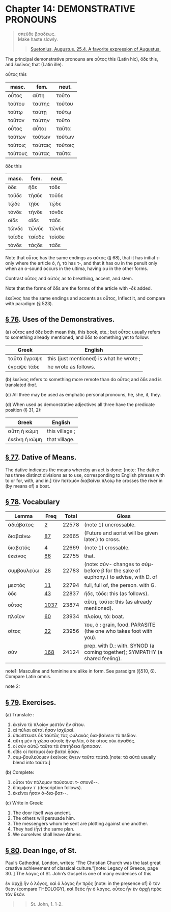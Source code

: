 # Chapter 14: DEMONSTRATIVE PRONOUNS


>  σπεῦδε βραδέως.<br/>
>  Make haste slowly.<br/>
>> [Suetonius, Augustus, 25.4. A favorite expression of Augustus.](https://scaife.perseus.org/reader/urn:cts:latinLit:phi1348.abo012.perseus-lat2:25)



<div type="textpart" subtype="para" n="74">


The principal demonstrative pronouns are οὗτος this
(Latin hic), ὅδε this, and ἐκεῖνος that (Latin <foreign xml:lang="lat">ille</foreign>).

οὗτος this


| masc. | fem. | neut. | 
| --- | --- | --- 
| οὗτος | αὕτη | τοῦτο | 
| τούτου | ταύτης | τούτου | 
| τούτῳ | ταύτῃ | τούτῳ | 
| τοῦτον | ταύτην | τοῦτο | 
| οὗτος | αὗται | ταῦτα | 
| τούτων | τούτων | τούτων | 
| τούτοις | ταύταις | τούτοις | 
| τούτους | ταύτας | ταῦτα | 




ὅδε this


| masc. | fem. | neut. | 
| --- | --- | --- 
| ὅδε | ἥδε | τόδε | 
| τοῦδε | τῆσδε | τοῦδε | 
| τῷδε | τῇδε | τῷδε | 
| τόνδε | τήνδε | τόνδε | 
| οἵδε | αἵδε | τάδε | 
| τῶνδε | τῶνδε | τῶνδε | 
| τοῖσδε | ταῖσδε | τοῖσδε | 
| τόνδε | τάςδε | τάδε | 




Note that οὗτος has the same endings as αὐτός (§ 68), that it has
initial τ- only where the article ὁ, ἡ, τό has τ-, and that it has ου in
the penult only when an ο-sound occurs in the ultima, having αυ in
the other forms.



Contrast οὗτος and αὐτός as to breathing, accent, and stem.



Note that the forms of ὅδε are the forms of the article with -δέ
added.

<div type="textpart" subtype="para" n="75">


ἐκεῖνος has the same endings and accents as οῧτος,
Inflect it, and compare with paradigm (§ 523).



<pb n="44"/>

## [§ 76](#para76). Uses of the Demonstratives.


(a) οὗτος and ὅδε both
mean this, this book, ete.; but οὗτος usually refers to something already mentioned, and ὅδε to something yet to
follow:

| Greek | English | 
| --- | -- | 
|  ταῦτα ἔγραψε  |  this (just mentioned) is what he wrote ;  |
|  ἔγραψε τάδε  |  he wrote as follows.  |








(b) ἐκεῖνος refers to something more remote than do
οὗτος and ὅδε and is translated *that*.




(c) All three may be used as emphatic personal pronouns,
he, she, it, they.




(d) When used as demonstrative adjectives all three
have the predicate position (§ 31, 2):

| Greek | English | 
| --- | -- | 
|  αὕτη ἡ κώμη  |  this village ;  |
|  ἐκείνη ἡ κώμη  |  that village.  |



## [§ 77](#para77). Dative of Means.


The dative indicates the means whereby an act is done: [note: The dative has three distinct divisions as to use, corresponding to English phrases with to or for, with, and in.]
τὸν ποταμὸν διαβαίνει πλοίῳ
he crosses the river in (by means of) a boat.

## [§ 78](#para78). Vocabulary
| Lemma | Freq | Total | Gloss |
| --- | --- | --- | -- |
| ἀδιάβατος | [2](https://github.com/gregorycrane/CrosbySchaeffer2.0/tree/main/chaps/vocpassages/0032-006/ἀδιάβατος.md) | 22578 | (note 1) uncrossable. 
| διαβαίνω | [87](https://github.com/gregorycrane/CrosbySchaeffer2.0/tree/main/chaps/vocpassages/0032-006/διαβαίνω.md) | 22665 | (Future and aorist will be given later.) to cross. 
| διαβατός | [4](https://github.com/gregorycrane/CrosbySchaeffer2.0/tree/main/chaps/vocpassages/0032-006/διαβατός.md) | 22669 | (note 1) crossable.
| ἐκεῖνος | [86](https://github.com/gregorycrane/CrosbySchaeffer2.0/tree/main/chaps/vocpassages/0032-006/ἐκεῖνος.md) | 22755 | that. 
| συμβουλεύω | [28](https://github.com/gregorycrane/CrosbySchaeffer2.0/tree/main/chaps/vocpassages/0032-006/συμβουλεύω.md) | 22783 | (note: σύν- changes to σύμ- before β for the sake of euphony.) to advise, with D. of
| μεστός | [11](https://github.com/gregorycrane/CrosbySchaeffer2.0/tree/main/chaps/vocpassages/0032-006/μεστός.md) | 22794 | full, full of, the person. with G. 
| ὅδε | [43](https://github.com/gregorycrane/CrosbySchaeffer2.0/tree/main/chaps/vocpassages/0032-006/ὅδε.md) | 22837 | ἤδε, τόδε: this (as follows). 
| οὗτος | [1037](https://github.com/gregorycrane/CrosbySchaeffer2.0/tree/main/chaps/vocpassages/0032-006/οὗτος.md) | 23874 | αὕτη, τοῦτο: this (as already mentioned).
| πλοῖον | [60](https://github.com/gregorycrane/CrosbySchaeffer2.0/tree/main/chaps/vocpassages/0032-006/πλοῖον.md) | 23934 | πλοίου, τό: boat.
| σῖτος | [22](https://github.com/gregorycrane/CrosbySchaeffer2.0/tree/main/chaps/vocpassages/0032-006/σῖτος.md) | 23956 | του, ὁ : grain, food.  PARASITE (the one who takes foot with you).
| σύν | [168](https://github.com/gregorycrane/CrosbySchaeffer2.0/tree/main/chaps/vocpassages/0032-006/σύν.md) | 24124 | prep. with D.: with. SYNOD (a coming together); SYMPATHY (a shared feeling).




note1: Masculine and feminine are alike in form. See paradigm (§510, 6). Compare Latin omnis.



note 2:




<pb n="45"/>


## [§ 79](#para79). Exercises.



(a) Translate :

1. ἐκεῖνο τὸ πλοῖον μεστὸν ἣν σίτου.
2. αἱ πύλαι αὐταὶ ἦσαν ἰσχῦραί.
3. ὑπώπτευσε δὲ ταύτᾱς τὰς φυλακὰς δια-βαίνειν τὸ πεδίον.
4. αὕτη μὲν ἡ χώρα αὐτοῖς ἣν φιλία, ὁ δὲ σῖτος οὐκ ἀγαθός.
5. οἱ σὺν αὐτῷ ταῦτα τὰ ἐπιτήδεια ἥρπασαν.
6. οἵδε οἱ ποταμοὶ δια-βατοὶ ἦσαν.
7. συμ-βουλεύομεν ἐκείνοις ἄγειν ταῦτα ταὐτά.[note: τὰ αὐτά usually blend into ταὐτά.]

(b) Complete:

1. οὗτοι τὸν πόλεμον παύσουσι τ-  σπονδ--.
2. ἔπεμψαν τ΄ (description follows).
3. ἐκεῖναι ἦσαν ἀ-δια-βατ--.

(c) Write in Greek:
1. The door itself was ancient.
2. The others will persuade him.
3. The messengers whom he sent are plotting  against one another.
4. They had (ἦν) the same plan.
5. We ourselves shall leave Athens.

## [§ 80](#para80). Dean Inge, of St.


Paul’s Cathedral, London, writes:
“The Christian Church was the last great creative achievement of classical culture.”[note: Legacy of Greece, page 30.
] The λόγος of St. John’s
Gospel is one of many evidences of this.


<quote>ἐν ἀρχῇ ἦν ὁ λόγος, καὶ ὁ λόγος ἦν πρὸς [note: in the presence of] ὃ τὸν θεόν
(compare THEOLOGY), καὶ θεὸς ἦν ὁ λόγος. οὗτος ἦν ἐν ἀρχῇ πρὸς τὸν θεόν.
>> St. John, 1. 1-2.








<pb n="46"/>


